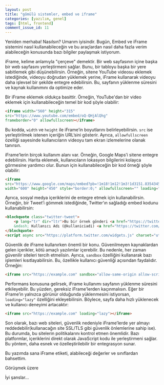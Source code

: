 ```yaml
---
layout: post
title: "gömülü sistemler, embed ve iframe"
categories: [yazılım, genel]
tags: [html, frontend]
comment_issue_id: 11
---
```


Yeniden merhaba! Nasılsın? Umarım iyisindir. Bugün, Embed ve iFrame sistemini nasıl kullanabileceğin ve bu araçlardan nasıl daha fazla verim alabileceğin konusunda bazı bilgiler paylaşmak istiyorum.

iFrame, kelime anlamıyla "çerçeve" demektir. Bir web sayfasının içine başka bir web sayfasını yerleştirmeni sağlar. Bunu, bir tabloyu başka bir yere sabitlemek gibi düşünebilirsin. Örneğin, sitene YouTube videosu eklemek istediğinde, videoyu doğrudan yüklemek yerine, iFrame kullanarak videoyu daha işlevsel bir şekilde entegre edebilirsin. Bu, sayfanın yüklenme süresini ve kaynak kullanımını da optimize eder.

Bir iFrame eklemek oldukça basittir. Örneğin, YouTube'dan bir video eklemek için kullanabileceğin temel bir kod şöyle olabilir:

```html
<iframe width="560" height="315" 
src="https://www.youtube.com/embed/oQ-QHjAlQhg" 
frameborder="0" allowfullscreen></iframe>
```

Bu kodda, `width` ve `height` ile iFrame’in boyutlarını belirleyebilirsin. `src` ise yerleştirilmek istenen içeriğin URL’sini gösterir. Ayrıca, `allowfullscreen` özelliği sayesinde kullanıcıların videoyu tam ekran izlemelerine olanak tanırsın.

iFrame’lerin birçok kullanım alanı var. Örneğin, Google Maps’i sitene entegre edebilirsin. Harita eklemek, kullanıcıların lokasyon bilgilerini kolayca görmesine yardımcı olur. Bunun için kullanabileceğin bir kod örneği şöyle olabilir:

```html
<iframe 
src="https://www.google.com/maps/embed?pb=!1m18!1m12!1m3!1d3151.8354345093315!2d144.95373531531695!3d-37.81627997975139!2m3!1f0!2f0!3f0!3m2!1i1024!2i768!4f13.1!3m3!1m2!1s0x6ad642af0f11b63f%3A0x5045675218ce6e0!2sFederation%20Square!5e0!3m2!1sen!2sau!4v1601438730414!5m2!1sen!2sau" 
width="600" height="450" style="border:0;" allowfullscreen="" loading="lazy"></iframe>
```

Ayrıca, sosyal medya içeriklerini de entegre etmek için kullanabilirsin. Örneğin, bir Tweet’i gömmek istediğinde, Twitter’ın sağladığı embed kodunu kullanabilirsin:

```html
<blockquote class="twitter-tweet">
    <p lang="tr" dir="ltr">Bu bir örnek gönderi <a href="https://twitter.com/twitter/status/123456789">Twitter’da</a></p>
    &mdash; Kullanıcı Adı (@kullaniciadi) <a href="https://twitter.com/twitter/status/123456789">Tarih</a>
</blockquote>
<script async src="https://platform.twitter.com/widgets.js" charset="utf-8"></script>
```

Güvenlik de iFrame kullanırken önemli bir konu. Güvenilmeyen kaynaklardan gelen içerikler, kötü amaçlı yazılımlar içerebilir. Bu nedenle, her zaman güvenilir siteleri tercih etmelisin. Ayrıca, `sandbox` özelliğini kullanarak bazı işlemleri kısıtlayabilirsin. Bu, özellikle kullanıcı güvenliği açısından faydalıdır. Örneğin:

```html
<iframe src="https://example.com" sandbox="allow-same-origin allow-scripts"></iframe>
```

Performans konusuna gelirsek, iFrame kullanımı sayfanın yüklenme süresini etkileyebilir. Bu yüzden, gereksiz iFrame'lerden kaçınmalısın. Eğer bir iFrame’in yalnızca görünür olduğunda yüklenmesini istiyorsan, `loading="lazy"` özelliğini ekleyebilirsin. Böylece, sayfa daha hızlı yüklenecek ve kullanıcı deneyimi artacaktır:

```html
<iframe src="https://example.com" loading="lazy"></iframe>
```

Son olarak, bazı web siteleri, güvenlik nedeniyle iFrame’lerde yer almayı reddedebilir(kullanacağın site SSL/TLS gibi güvenlik önlemlerine sahip ise). Bu durumda, bu sitelerin politikalarını kontrol etmen önemlidir. Bazı platformlar, içeriklerini direkt olarak JavaScript kodu ile yerleştirmeni sağlar. Bu yöntem, daha esnek ve özelleştirilebilir bir entegrasyon sunar.

Bu yazımda sana iFrame etiketi, alabileceği değerler ve sınıflardan bahsettim.

Görüşmek üzere

İyi şanslar...
 






 
